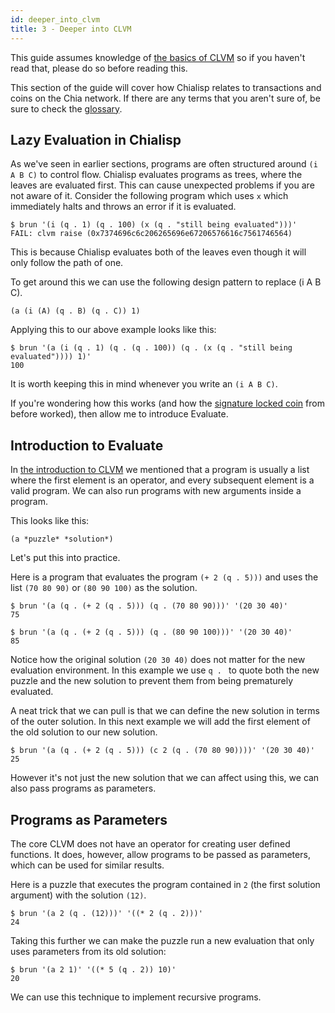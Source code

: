```yaml
---
id: deeper_into_clvm
title: 3 - Deeper into CLVM
---
```


This guide assumes knowledge of [the basics of CLVM](/docs/) so if you haven't read that, please do so before reading this.

This section of the guide will cover how Chialisp relates to transactions and coins on the Chia network.
If there are any terms that you aren't sure of, be sure to check the [glossary](/docs/glossary).

## Lazy Evaluation in Chialisp

As we've seen in earlier sections, programs are often structured around `(i A B C)` to control flow.
Chialisp evaluates programs as trees, where the leaves are evaluated first.
This can cause unexpected problems if you are not aware of it.
Consider the following program which uses `x` which immediately halts and throws an error if it is evaluated.

```chialisp
$ brun '(i (q . 1) (q . 100) (x (q . "still being evaluated")))'
FAIL: clvm raise (0x7374696c6c206265696e67206576616c7561746564)
```

This is because Chialisp evaluates both of the leaves even though it will only follow the path of one.

To get around this we can use the following design pattern to replace (i A B C).

```chialisp
(a (i (A) (q . B) (q . C)) 1)
```

Applying this to our above example looks like this:

```chialisp
$ brun '(a (i (q . 1) (q . (q . 100)) (q . (x (q . "still being evaluated")))) 1)'
100
```

It is worth keeping this in mind whenever you write an `(i A B C)`.

If you're wondering how this works (and how the [signature locked coin](/docs/coins_spends_and_wallets#example-signature-locked-coin) from before worked), then allow me to introduce Evaluate.

## Introduction to Evaluate

In [the introduction to CLVM](/docs/) we mentioned that a program is usually a list where the first element is an operator, and every subsequent element is a valid program.
We can also run programs with new arguments inside a program.

This looks like this:

```chialisp
(a *puzzle* *solution*)
```

Let's put this into practice.

Here is a program that evaluates the program `(+ 2 (q . 5)))` and uses the list `(70 80 90)` or `(80 90 100)` as the solution.

```chialisp
$ brun '(a (q . (+ 2 (q . 5))) (q . (70 80 90)))' '(20 30 40)'
75

$ brun '(a (q . (+ 2 (q . 5))) (q . (80 90 100)))' '(20 30 40)'
85
```

Notice how the original solution `(20 30 40)` does not matter for the new evaluation environment.
In this example we use `q . ` to quote both the new puzzle and the new solution to prevent them from being prematurely evaluated.

A neat trick that we can pull is that we can define the new solution in terms of the outer solution.
In this next example we will add the first element of the old solution to our new solution.

```chialisp
$ brun '(a (q . (+ 2 (q . 5))) (c 2 (q . (70 80 90))))' '(20 30 40)'
25
```

However it's not just the new solution that we can affect using this, we can also pass programs as parameters.

## Programs as Parameters

The core CLVM does not have an operator for creating user defined functions.
It does, however, allow programs to be passed as parameters, which can be used for similar results.

Here is a puzzle that executes the program contained in `2` (the first solution argument) with the solution `(12)`.

```chialisp
$ brun '(a 2 (q . (12)))' '((* 2 (q . 2)))'
24
```

Taking this further we can make the puzzle run a new evaluation that only uses parameters from its old solution:

```chialisp
$ brun '(a 2 1)' '((* 5 (q . 2)) 10)'
20
```

We can use this technique to implement recursive programs.
